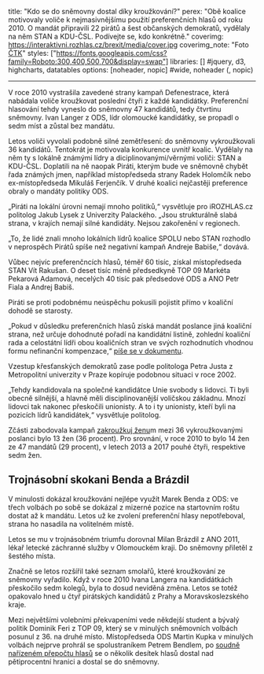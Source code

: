title: "Kdo se do sněmovny dostal díky kroužkování?"
perex: "Obě koalice motivovaly voliče k nejmasivnějšímu použití preferenčních hlasů od roku 2010. O mandát připravili 22 pirátů a šest občanských demokratů, vydělaly na něm STAN a KDU-ČSL. Podívejte se, kdo konkrétně."
coverimg: https://interaktivni.rozhlas.cz/brexit/media/cover.jpg
coverimg_note: "Foto <a href='https://ctk.cz'>ČTK</a>"
styles: ["https://fonts.googleapis.com/css?family=Roboto:300,400,500,700&display=swap"]
libraries: [] #jquery, d3, highcharts, datatables
options: [noheader, nopic] #wide, noheader (, nopic)

---

<wide><div id="app"></div></wide>

V roce 2010 vystrašila zavedené strany kampaň Defenestrace, která nabádala voliče kroužkovat poslední čtyři z každé kandidátky. Preferenční hlasování tehdy vyneslo do sněmovny 47 kandidátů, tedy čtvrtinu sněmovny. Ivan Langer z ODS, lídr olomoucké kandidátky, se propadl o sedm míst a zůstal bez mandátu.

Letos voliči vyvolali podobně silné zemětřesení: do sněmovny vykroužkovali 36 kandidátů. Tentokrát je motivovala konkurence uvnitř koalic. Vydělaly na něm ty s lokálně známými lídry a diciplinovanými/věrnými voliči: STAN a KDU-ČSL. Doplatili na ně naopak Piráti, kterým bude ve sněmovně chybět řada známých jmen, například místopředseda strany Radek Holomčík nebo ex-místopředseda Mikuláš Ferjenčík. V druhé koalici nejčastěji preference obraly o mandáty politiky ODS.

<div id="krouzkovani-stan-pirati"></div>

„Piráti na lokální úrovni nemají mnoho politiků,“ vysvětluje pro iROZHLAS.cz politolog Jakub Lysek z Univerzity Palackého. „Jsou strukturálně slabá strana, v krajích nemají silné kandidáty. Nejsou zakořenění v regionech.

„To, že lidé znali mnoho lokálních lídrů koalice SPOLU nebo STAN rozhodlo v neprospěch Pirátů spíše než negativní kampaň Andreje Babiše,“ dovává.

<div id="krouzkovani-spolu"></div>

Vůbec nejvíc preferenčncích hlasů, téměř 60 tisíc, získal místopředseda STAN Vít Rakušan. O deset tisíc méně předsedkyně TOP 09 Markéta Pekarová Adamová, necelých 40 tisíc pak předsedové ODS a ANO Petr Fiala a Andrej Babiš.

Piráti se proti podobnému neúspěchu pokusili pojistit přímo v koaliční dohodě se starosty.

„Pokud v důsledku preferenčních hlasů získá mandát poslance jiná koaliční strana, než určuje dohodnuté pořadí na kandidátní listině, zohlední koaliční rada a celostátní lídři obou koaličních stran ve svých rozhodnutích vhodnou formu nefinanční kompenzace,“ [píše se v dokumentu](https://www.irozhlas.cz/volby/volby-2021-poslanecka-snemovna-krouzkovani-preferencni-hlasy-koalice_2110081345_kno).

Vzestup křesťanských demokratů zase podle politologa Petra Justa z Metropolitní univerzity v Praze kopíruje podobnou situaci v roce 2002.

„Tehdy kandidovala na společné kandidátce Unie svobody s lidovci. Ti byli obecně silnější, a hlavně měli disciplinovanější voličskou základnu. Mnozí lidovci tak nakonec přeskočili unionisty. A to i ty unionisty, kteří byli na pozicích lídrů kandidátek,“ vysvětluje politolog.

Zčásti zabodovala kampaň [zakroužkuj ženu](https://zakrouzkujzenu.cz/)m mezi 36 vykroužkovanými poslanci bylo 13 žen (36 procent). Pro srovnání, v roce 2010 to bylo 14 žen ze 47 mandátů (29 procent), v letech 2013 a 2017 pouhé čtyři, respektive sedm žen.

## Trojnásobní skokani Benda a Brázdil

V minulosti dokázal kroužkování nejlépe využít Marek Benda z ODS: ve třech volbách po sobě se dokázal z mizerné pozice na startovním roštu dostat až k mandátu. Letos už ke zvolení preferenční hlasy nepotřeboval, strana ho nasadila na volitelném místě.

Letos se mu v trojnásobném triumfu dorovnal Milan Brázdil z ANO 2011, lékař letecké záchranné služby v Olomouckém kraji. Do sněmovny přiletěl z šestého místa.

Značně se letos rozšířil také seznam smolařů, které kroužkování ze sněmovny vyřadilo. Když v roce 2010 Ivana Langera na kandidátkách přeskočilo sedm kolegů, byla to dosud neviděná změna. Letos se totéž opakovalo hned u čtyř pirátských kandidátů z Prahy a Moravskoslezského kraje.

<div id="krouzkovani-opakovani"></div>

Mezi největšími volebními překvapeními vede někdejší student a bývalý politik Dominik Feri z TOP 09, který se v minulých sněmovních volbách posunul z 36. na druhé místo. Místopředseda ODS Martin Kupka v minulých volbách nejprve prohrál se spolustraníkem Petrem Bendlem, po [soudně nařízeném přepočtu hlasů](https://www.irozhlas.cz/zpravy-domov/kupkovi-z-ods-u-voleb-chybelo-104-hlasu-soud-naridil-prepocitani-ma-sanci_1711110600_cib) se o několik desítek hlasů dostal nad pětiprocentní hranici a dostal se do sněmovny.

<div id="krouzkovani-top-skoky"></div>
